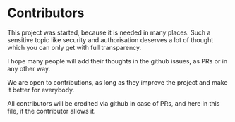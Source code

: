 Contributors
============

This project was started, because it is needed in many places.
Such a sensitive topic like security and authorisation deserves a lot of thought
which you can only get with full transparency.

I hope many people will add their thoughts in the github issues, as PRs or in 
any other way.

We are open to contributions, as long as they improve the project and make it
better for everybody.

All contributors will be credited via github in case of PRs, and here in this
file, if the contributor allows it.



